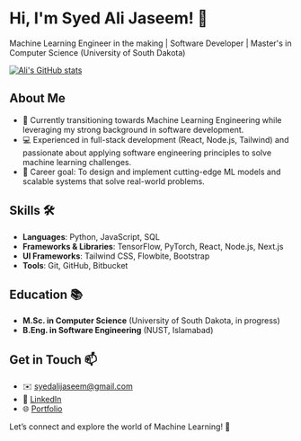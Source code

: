 # Hi, I'm Syed Ali Jaseem! 👋

Machine Learning Engineer in the making | Software Developer | Master's in Computer Science (University of South Dakota)

[![Ali's GitHub stats](https://github-readme-stats.vercel.app/api?username=syedalijaseem&hide=stars,prs,issues,contribs)](https://github.com/anuraghazra/github-readme-stats)

## About Me
- 🚀 Currently transitioning towards Machine Learning Engineering while leveraging my strong background in software development.
- 💻 Experienced in full-stack development (React, Node.js, Tailwind) and passionate about applying software engineering principles to solve machine learning challenges.
- 🎯 Career goal: To design and implement cutting-edge ML models and scalable systems that solve real-world problems.

## Skills 🛠️
- **Languages**: Python, JavaScript, SQL
- **Frameworks & Libraries**: TensorFlow, PyTorch, React, Node.js, Next.js
- **UI Frameworks**: Tailwind CSS, Flowbite, Bootstrap
- **Tools**: Git, GitHub, Bitbucket

## Education 📚
- **M.Sc. in Computer Science** (University of South Dakota, in progress)
- **B.Eng. in Software Engineering** (NUST, Islamabad)

## Get in Touch 📫
- ✉️ [syedalijaseem@gmail.com](mailto:syedalijaseem@gmail.com)
- 🔗 [LinkedIn](https://www.linkedin.com/in/syedalijaseem/)
- 🌐 [Portfolio](https://syedalijaseem.netlify.app/)

Let’s connect and explore the world of Machine Learning! 🚀
